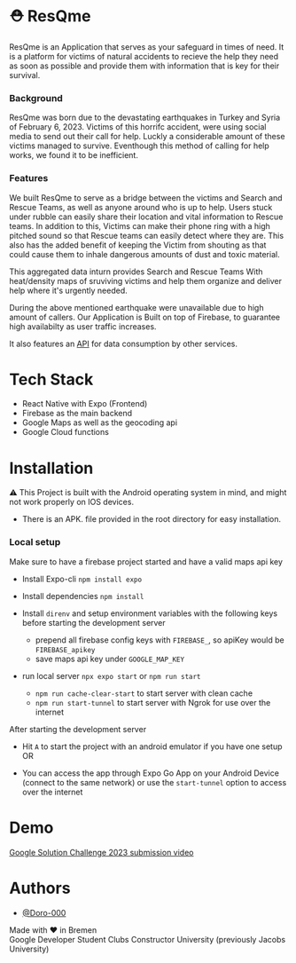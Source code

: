 
# ⛑️ ResQme
ResQme is an Application that serves as your safeguard in times of need. It is a platform for victims of natural accidents to recieve the help they need as soon as possible and provide them with information that is key for their survival.

### Background 
ResQme was born due to the devastating earthquakes in Turkey and Syria of February 6, 2023. Victims of this horrifc accident, were using social media to send out their call for help. Luckly a considerable amount of these victims managed to survive. Eventhough this method of calling for help works, we found it to be inefficient.

### Features
We built ResQme to serve as a bridge between the victims and Search and Rescue Teams, as well as anyone around who is up to help. Users stuck under rubble can easily share their location and vital information to Rescue teams. In addition to this, Victims can make their phone ring with a high pitched sound so that Rescue teams can easily detect where they are. This also has the added benefit of keeping the Victim from shouting as that could cause them to inhale dangerous amounts of dust and toxic material. 

This aggregated data inturn provides Search and Rescue Teams With heat/density maps of sruviving victims and help them organize and deliver help where it's urgently needed. 

During the above mentioned earthquake were unavailable due to high amount of callers. Our Application is Built on top of Firebase, to guarantee high availabilty as user traffic increases.

It also features an [API](https://github.com/Doro-000/ResQme/tree/main/functions) for data consumption by other services.

# Tech Stack

* React Native with Expo (Frontend)
* Firebase as the main backend
* Google Maps as well as the geocoding api
* Google Cloud functions

# Installation

⚠️ This Project is built with the Android operating system in mind, and might not work properly on IOS devices. 

* There is an APK. file provided in the root directory for easy installation.

### Local setup

Make sure to have a firebase project started and have a valid maps api key

* Install Expo-cli `npm install expo`
* Install dependencies `npm install`
* Install `direnv` and setup environment variables with the following keys before starting the development server
    - prepend all firebase config keys with `FIREBASE_`, so apiKey would be `FIREBASE_apikey`
    - save maps api key under `GOOGLE_MAP_KEY`

* run local server `npx expo start` or `npm run start`
    - `npm run cache-clear-start` to start server with clean cache
    - `npm run start-tunnel` to start server with Ngrok for use over the internet

After starting the development server

* Hit `A` to start the project with an android emulator if you have one setup
OR

* You can access the app through Expo Go App on your Android Device (connect to the same network) or use the `start-tunnel` option to access over the internet

# Demo

[Google Solution Challenge 2023 submission video](https://youtu.be/VkfULcUcQxQ)



# Authors

- [@Doro-000](https://github.com/Doro-000)


Made with ❤️ in Bremen<br />
Google Developer Student Clubs Constructor University (previously Jacobs University)
